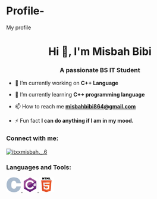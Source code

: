 # Profile-
My profile <h1 align="center">Hi 👋, I'm Misbah Bibi</h1>
<h3 align="center">A passionate BS IT Student</h3>

- 🔭 I’m currently working on **C++ Language**

- 🌱 I’m currently learning **C++ programming language**

- 📫 How to reach me **misbahbibi864@gmail.com**

- ⚡ Fun fact **I can do anything if I am in my mood.**

<h3 align="left">Connect with me:</h3>
<p align="left">
<a href="https://instagram.com/itxxmisbah._.6" target="blank"><img align="center" src="https://raw.githubusercontent.com/rahuldkjain/github-profile-readme-generator/master/src/images/icons/Social/instagram.svg" alt="itxxmisbah._.6" height="30" width="40" /></a>
</p>

<h3 align="left">Languages and Tools:</h3>
<p align="left"> <a href="https://www.cprogramming.com/" target="_blank" rel="noreferrer"> <img src="https://raw.githubusercontent.com/devicons/devicon/master/icons/c/c-original.svg" alt="c" width="40" height="40"/> </a> <a href="https://www.w3schools.com/cs/" target="_blank" rel="noreferrer"> <img src="https://raw.githubusercontent.com/devicons/devicon/master/icons/csharp/csharp-original.svg" alt="csharp" width="40" height="40"/> </a> <a href="https://www.w3.org/html/" target="_blank" rel="noreferrer"> <img src="https://raw.githubusercontent.com/devicons/devicon/master/icons/html5/html5-original-wordmark.svg" alt="html5" width="40" height="40"/> </a> </p>

